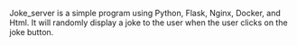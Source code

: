 Joke_server is a simple program using Python, Flask, Nginx, Docker, and Html. It will randomly display a joke to the user when the user clicks on the joke button.
